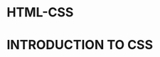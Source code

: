 # HTML-CSS

<!DOCTYPE html>
<html>
<head>
</head>
<body>
<h1> INTRODUCTION TO CSS</H1>
</body>
</html>